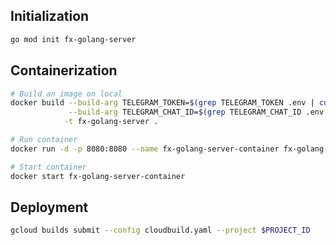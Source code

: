 ## Initialization
```bash
go mod init fx-golang-server
```
## Containerization

```bash
# Build an image on local
docker build --build-arg TELEGRAM_TOKEN=$(grep TELEGRAM_TOKEN .env | cut -d '=' -f2) \
             --build-arg TELEGRAM_CHAT_ID=$(grep TELEGRAM_CHAT_ID .env | cut -d '=' -f2) \
            -t fx-golang-server .

# Run container
docker run -d -p 8080:8080 --name fx-golang-server-container fx-golang-server

# Start container
docker start fx-golang-server-container
```

## Deployment

```bash
gcloud builds submit --config cloudbuild.yaml --project $PROJECT_ID
```
